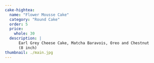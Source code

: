 ```yaml
---
cake-hightea:
  name: "Flower Mousse Cake"
  category: "Round Cake"
  order: 5
  price:
    whole: 30
  description: |
      Earl Grey Cheese Cake, Matcha Baravois, Oreo and Chestnut
      (8 inch)
thumbnail: ./main.jpg
---
```

